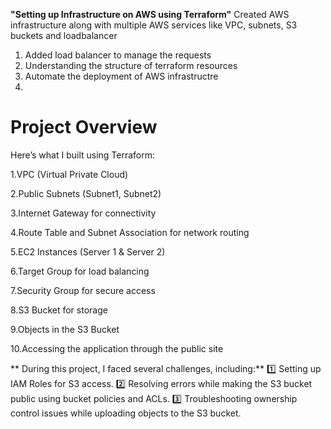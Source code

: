 **"Setting up Infrastructure on AWS using Terraform"**
Created AWS infrastructure along with multiple AWS services like VPC, subnets, S3 buckets and loadbalancer
1. Added load balancer to manage the requests 
2. Understanding the structure of terraform resources
3. Automate the deployment of AWS infrastructre
4. 
# Project Overview
Here’s what I built using Terraform:

1.VPC (Virtual Private Cloud)

2.Public Subnets (Subnet1, Subnet2)

3.Internet Gateway for connectivity

4.Route Table and Subnet Association for network routing

5.EC2 Instances (Server 1 & Server 2)

6.Target Group for load balancing

7.Security Group for secure access

8.S3 Bucket for storage

9.Objects in the S3 Bucket

10.Accessing the application through the public site

** During this project, I faced several challenges, including:**
 1️⃣ Setting up IAM Roles for S3 access.
 2️⃣ Resolving errors while making the S3 bucket public using bucket policies and ACLs.
 3️⃣ Troubleshooting ownership control issues while uploading objects to the S3 bucket.





